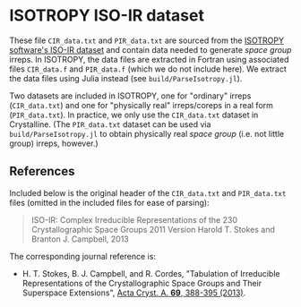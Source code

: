 # ISOTROPY ISO-IR dataset
These file `CIR_data.txt` and `PIR_data.txt` are sourced from the
[ISOTROPY software's ISO-IR dataset](https://stokes.byu.edu/iso/irtables.php)
and contain data needed to generate *space group* irreps.
In ISOTROPY, the data files are extracted in Fortran using associated files
`CIR_data.f` and `PIR_data.f` (which we do not include here).
We extract the data files using Julia instead (see `build/ParseIsotropy.jl`).

Two datasets are included in ISOTROPY, one for "ordinary" irreps (`CIR_data.txt`)
and one for "physically real" irreps/coreps in a real form (`PIR_data.txt`).
In practice, we only use the `CIR_data.txt` dataset in Crystalline.
(The `PIR_data.txt` dataset can be used via `build/ParseIsotropy.jl` to obtain
physically real _space group_ (i.e. not little group) irreps, however.)

## References
Included below is the original header of the `CIR_data.txt` and `PIR_data.txt`
files (omitted in the included files for ease of parsing):

> ISO-IR: Complex Irreducible Representations of the 230 Crystallographic Space Groups
> 2011 Version
> Harold T. Stokes and Branton J. Campbell, 2013

The corresponding journal reference is:
- H. T. Stokes, B. J. Campbell, and R. Cordes, "Tabulation of Irreducible Representations of the Crystallographic Space Groups and Their Superspace Extensions", [Acta Cryst. A. **69**, 388-395 (2013)](https://doi.org/10.1107/S0108767313007538).